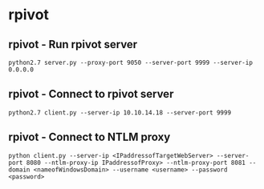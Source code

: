  # rpivot

## rpivot - Run rpivot server
```
python2.7 server.py --proxy-port 9050 --server-port 9999 --server-ip 0.0.0.0
```

## rpivot - Connect to rpivot server
```
python2.7 client.py --server-ip 10.10.14.18 --server-port 9999
```


## rpivot - Connect to NTLM proxy
```
python client.py --server-ip <IPaddressofTargetWebServer> --server-port 8080 --ntlm-proxy-ip IPaddressofProxy> --ntlm-proxy-port 8081 --domain <nameofWindowsDomain> --username <username> --password <password>
```
